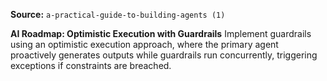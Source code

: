 **Source:** `a-practical-guide-to-building-agents (1)`

**AI Roadmap: Optimistic Execution with Guardrails**
Implement guardrails using an optimistic execution approach, where the primary agent proactively generates outputs while guardrails run concurrently, triggering exceptions if constraints are breached.
